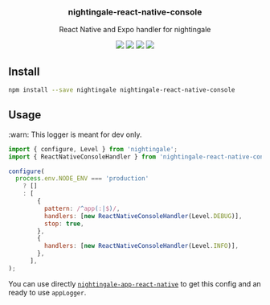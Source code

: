 <h3 align="center">
  nightingale-react-native-console
</h3>

<p align="center">
  React Native and Expo handler for nightingale
</p>

<p align="center">
  <a href="https://npmjs.org/package/nightingale-react-native-console"><img src="https://img.shields.io/npm/v/nightingale-react-native-console.svg?style=flat-square"></a>
  <a href="https://npmjs.org/package/nightingale-react-native-console"><img src="https://img.shields.io/npm/dw/nightingale-react-native-console.svg?style=flat-square"></a>
  <a href="https://npmjs.org/package/nightingale-react-native-console"><img src="https://img.shields.io/node/v/nightingale-react-native-console.svg?style=flat-square"></a>
  <a href="https://npmjs.org/package/nightingale-react-native-console"><img src="https://img.shields.io/npm/types/nightingale-react-native-console.svg?style=flat-square"></a>
</p>

## Install

```sh
npm install --save nightingale nightingale-react-native-console
```

## Usage

:warn: This logger is meant for dev only.

```js
import { configure, Level } from 'nightingale';
import { ReactNativeConsoleHandler } from 'nightingale-react-native-console';

configure(
  process.env.NODE_ENV === 'production'
    ? []
    : [
        {
          pattern: /^app(:|$)/,
          handlers: [new ReactNativeConsoleHandler(Level.DEBUG)],
          stop: true,
        },
        {
          handlers: [new ReactNativeConsoleHandler(Level.INFO)],
        },
      ],
);
```

You can use directly [`nightingale-app-react-native`](https://npmjs.org/package/nightingale-app-react-native) to get this config and an ready to use `appLogger`.
